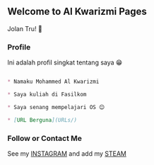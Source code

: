 ## Welcome to Al Kwarizmi Pages

Jolan Tru! 🙏

### Profile

Ini adalah profil singkat tentang saya 😁

```markdown

* Namaku Mohammed Al Kwarizmi

* Saya kuliah di Fasilkom

* Saya senang mempelajari OS 😊

* [URL Berguna](URLs/)

```

### Follow or Contact Me

See my [INSTAGRAM](https://instagram.com/alkwrzm) and add my [STEAM](https://steamcommunity.com/id/alkwrzm)
